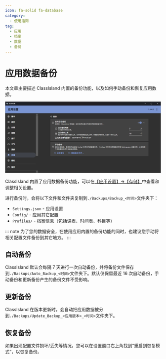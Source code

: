```yaml
---
icon: fa-solid fa-database
category:
  - 使用指南
tag:
  - 应用
  - 档案
  - 数据
  - 备份
---
```


# 应用数据备份

本文章主要描述 ClassIsland 内置的备份功能，以及如何手动备份和恢复应用数据。

![1724066299317](image/backup/1724066299317.png)

ClassIsland 内置了应用数据备份功能，可以在[【应用设置】->【存储】](classisland://app/settings/storage)中查看和调整相关设置。

进行备份时，会将以下文件和文件夹复制到`./Backups/Backup_<时间>`文件夹下：

- `Settings.json` - 应用设置
- `Config/` - 应用其它配置
- `Profiles/` - [档案](./profile/README.md)信息（包括课表、时间表、科目等）

::: note
为了您的数据安全，在使用应用内置的备份功能的同时，也建议您手动将相关配置文件备份到其它地方。
:::

## 自动备份

ClassIsland 默认会每隔 7 天进行一次自动备份，并将备份文件保存到`./Backups/Auto_Backup_<时间>`文件夹下。默认仅保留最近 16 次自动备份，手动备份和更新备份产生的备份文件不受影响。

## 更新备份

ClassIsland 在版本更新时，会自动把应用数据被分到`./Backups/Update_Backup_<应用版本>_<时间>`文件夹下。

## 恢复备份

如果出现配置文件损坏/丢失等情况，您可以在设置窗口右上角找到“重启到恢复模式”，以恢复备份。
